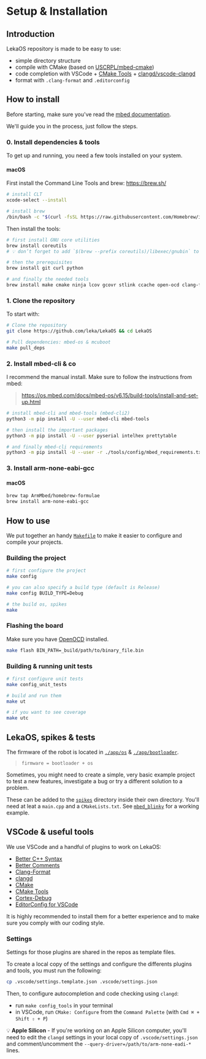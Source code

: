 # Setup & Installation

## Introduction

LekaOS repository is made to be easy to use:

- simple directory structure
- compile with CMake (based on [USCRPL/mbed-cmake](https://github.com/USCRPL/mbed-cmake/))
- code completion with VSCode + [CMake Tools](https://marketplace.visualstudio.com/items?itemName=ms-vscode.cmake-tools) + [clangd/vscode-clangd](https://github.com/clangd/vscode-clangd)
- format with `.clang-format` and `.editorconfig`

## How to install

Before starting, make sure you've read the [mbed documentation](https://os.mbed.com/docs/mbed-os/v6.15/introduction/index.html).

We'll guide you in the process, just follow the steps.

### 0. Install dependencies & tools

To get up and running, you need a few tools installed on your system.

#### macOS

First install the Command Line Tools and brew: <https://brew.sh/>

```bash
# install CLT
xcode-select --install

# install brew
/bin/bash -c "$(curl -fsSL https://raw.githubusercontent.com/Homebrew/install/HEAD/install.sh)"
```

Then install the tools:

```bash
# first install GNU core utilities
brew install coreutils
# 💡 don’t forget to add `$(brew --prefix coreutils)/libexec/gnubin` to your `$PATH`

# then the prerequisites
brew install git curl python

# and finally the needed tools
brew install make cmake ninja lcov gcovr stlink ccache open-ocd clang-format
```

### 1. Clone the repository

To start with:

```bash
# Clone the repository
git clone https://github.com/leka/LekaOS && cd LekaOS

# Pull dependencies: mbed-os & mcuboot
make pull_deps
```

### 2. Install mbed-cli & co

I recommend the manual install. Make sure to follow the instructions from mbed:

> <https://os.mbed.com/docs/mbed-os/v6.15/build-tools/install-and-set-up.html>

```bash
# install mbed-cli and mbed-tools (mbed-cli2)
python3 -m pip install -U --user mbed-cli mbed-tools

# then install the important packages
python3 -m pip install -U --user pyserial intelhex prettytable

# and finally mbed-cli requirements
python3 -m pip install -U --user -r ./tools/config/mbed_requirements.txt
```

### 3. Install arm-none-eabi-gcc

#### macOS

```bash
brew tap ArmMbed/homebrew-formulae
brew install arm-none-eabi-gcc
```

## How to use

We put together an handy [`Makefile`](./Makefile) to make it easier to configure and compile your projects.

### Building the project

```bash
# first configure the project
make config

# you can also specify a build type (default is Release)
make config BUILD_TYPE=Debug

# the build os, spikes
make
```

### Flashing the board

Make sure you have [OpenOCD](https://openocd.org/) installed.

```bash
make flash BIN_PATH=_build/path/to/binary_file.bin
```

### Building & running unit tests

```bash
# first configure unit tests
make config_unit_tests

# build and run them
make ut

# if you want to see coverage
make utc
```

## LekaOS, spikes & tests

The firmware of the robot is located in [`./app/os`](./app/os) & [`./app/bootloader`](./app/bootloader).

> `firmware = bootloader + os`

Sometimes, you might need to create a simple, very basic example project to test a new features, investigate a bug or try a different solution to a problem.

These can be added to the [`spikes`](./spikes) directory inside their own directory. You'll need at leat a `main.cpp` and a `CMakeLists.txt`. See [`mbed_blinky`](./spikes/mbed_blinky) for a working example.

## VSCode & useful tools

We use VSCode and a handful of plugins to work on LekaOS:

- [Better C++ Syntax](https://github.com/jeff-hykin/better-cpp-syntax)
- [Better Comments](https://github.com/aaron-bond/better-comments)
- [Clang-Format](https://github.com/xaverh/vscode-clang-format-provider)
- [clangd](https://github.com/clangd/vscode-clangd)
- [CMake](https://github.com/twxs/vs.language.cmake)
- [CMake Tools](https://github.com/microsoft/vscode-cmake-tools)
- [Cortex-Debug](https://github.com/Marus/cortex-debug)
- [EditorConfig for VSCode](https://github.com/editorconfig/editorconfig-vscode)

It is highly recommended to install them for a better experience and to make sure you comply with our coding style.

### Settings

Settings for those plugins are shared in the repos as template files.

To create a local copy of the settings and configure the differents plugins and tools, you must run the following:

```bash
cp .vscode/settings.template.json .vscode/settings.json
```

Then, to configure autocompletion and code checking using `clangd`:

- run `make config_tools` in your terminal
- in VSCode, run `CMake: Configure` from the `Command Palette` (with `Cmd ⌘ + Shift ⇧ + P`)

💡 **Apple Silicon** - If you're working on an Apple Silicon computer, you'll need to edit the `clangd` settings in your local copy of `.vscode/settings.json` and comment/uncomment the `--query-driver=/path/to/arm-none-eadi-*` lines.
